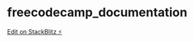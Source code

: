 # freecodecamp_documentation

[Edit on StackBlitz ⚡️](https://stackblitz.com/edit/web-platform-g6wbyc)
